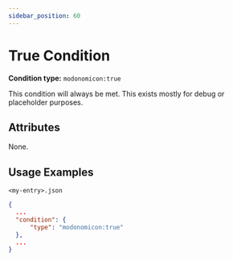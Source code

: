 ```yaml
---
sidebar_position: 60
---
```


# True Condition

**Condition type:** `modonomicon:true`

This condition will always be met. This exists mostly for debug or placeholder purposes.

## Attributes

None.

## Usage Examples

`<my-entry>.json` 
```json
{
  ...
  "condition": {
      "type": "modonomicon:true"
  },
  ...
}
```
